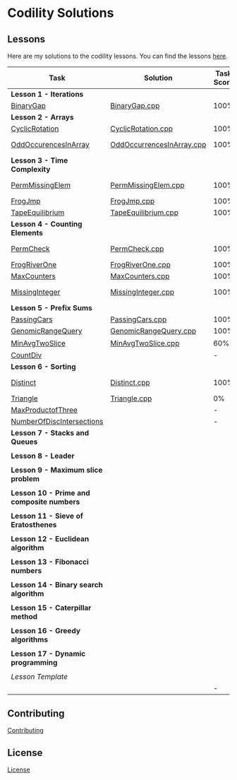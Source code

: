 # Codility Solutions

## Lessons

Here are my solutions to the codility lessons.  You can find the lessons [here](https://app.codility.com/programmers/lessons/1-iterations/).

| Task | Solution | Task Score | Correctness | Performance | Time Complexity| 
| ---- | -------- | ---------- | ----------- | ----------- | -------------- |
| **Lesson 1 - Iterations**| |
|[BinaryGap](https://app.codility.com/programmers/lessons/1-iterations/binary_gap/) | [BinaryGap.cpp](Lesson%2001%20-%20Iterations/BinaryGap.cpp) | 100% | 100% | N/A | N/A |
| **Lesson 2 - Arrays**| | | | | |
| [CyclicRotation](https://app.codility.com/programmers/lessons/2-arrays/cyclic_rotation/) | [CyclicRotation.cpp](Lesson%2002%20-%20Arrays/CyclicRotation.cpp) | 100% | 100% | N/A | N/A |
| [OddOccurencesInArray](https://app.codility.com/programmers/lessons/2-arrays/odd_occurrences_in_array/) |  [OddOccurrencesInArray.cpp](Lesson%2002%20-%20Arrays/OddOccurrencesInArray.cpp) | 100% | 100% | 100% | O(N) or O(N*log(N)) |
| **Lesson 3 - Time Complexity** | | | | | |
|[PermMissingElem](https://app.codility.com/programmers/lessons/3-time_complexity/perm_missing_elem/) | [PermMissingElem.cpp](Lesson%2003%20-%20Time%20Complexity/PermMissingElem.cpp) |  100% | 100% | 100% | O(N) or O(N*log(N)) |
|[FrogJmp](https://app.codility.com/programmers/lessons/3-time_complexity/frog_jmp/) | [FrogJmp.cpp](Lesson%2003%20-%20Time%20Complexity/FrogJmp.cpp) | 100% | 100% | 100% | O(1) |
|[TapeEquilibrium](https://app.codility.com/programmers/lessons/3-time_complexity/tape_equilibrium/) | [TapeEquilibrium.cpp](Lesson%2003%20-%20Time%20Complexity/TapeEquilibrium.cpp) | 100% | 100% | 100% | O(N) |
| **Lesson 4 - Counting Elements**| | | | | |
| [PermCheck](https://app.codility.com/programmers/lessons/4-counting_elements/perm_check/) | [PermCheck.cpp](Lesson%2004%20-%20Counting%20Elements/PermCheck.cpp) | 100% | 100% | 100% | O(N) or O(N*log(N)) |
| [FrogRiverOne](https://app.codility.com/programmers/lessons/4-counting_elements/frog_river_one/) | [FrogRiverOne.cpp](Lesson%2004%20-%20Counting%20Elements/FrogRiverOne.cpp) |100% | 100% | 100% | O(N) |
| [MaxCounters](https://app.codility.com/programmers/lessons/4-counting_elements/max_counters/) | [MaxCounters.cpp](Lesson%2004%20-%20Counting%20Elements/MaxCounters.cpp) |100% | 100% | 100% | O(N+M) |
| [MissingInteger](https://app.codility.com/programmers/lessons/4-counting_elements/missing_integer/) | [MissingInteger.cpp](Lesson%2004%20-%20Counting%20Elements/MissingInteger.cpp) |100% | 100% | 100% | O(N) or O(N*log(N)) |
| **Lesson 5 - Prefix Sums** | | | | | |
| [PassingCars](https://app.codility.com/programmers/lessons/5-prefix_sums/passing_cars/) | [PassingCars.cpp](Lesson%2005%20-%20Prefix%20Sums/PassingCars.cpp) | 100% | 100% | 100% | O(N) |
| [GenomicRangeQuery](https://app.codility.com/programmers/lessons/5-prefix_sums/genomic_range_query/) | [GenomicRangeQuery.cpp]((Lesson%2005%20-%20Prefix%20Sums/GenomicRangeQuery.cpp)) | 100% | 100% | 100% | O(N+M) |
| [MinAvgTwoSlice](https://app.codility.com/programmers/lessons/5-prefix_sums/min_avg_two_slice/) | [MinAvgTwoSlice.cpp](Lesson%2005%20-%20Prefix%20Sums/MinAvgTwoSlice.cpp) | 60% | 100% | 20% | O(N<sup>2</sup>) |
| [CountDiv](https://app.codility.com/programmers/lessons/5-prefix_sums/count_div/) | []() | - | - | - | - |
| **Lesson 6 - Sorting** | | | | | |
| [Distinct](https://app.codility.com/programmers/lessons/6-sorting/distinct/) | [Distinct.cpp](Lesson%2006%20-%20Sorting/Distinct.cpp) | 100% | 100% | 100% | O(N) or O(N*log(N)) |
| [Triangle](https://app.codility.com/programmers/lessons/6-sorting/triangle/) | [Triangle.cpp](Lesson%2006%20-%20Sorting/Triangle.cpp) | 0% | 0% | 0% | N/A |
| [MaxProductofThree](https://app.codility.com/programmers/lessons/6-sorting/max_product_of_three/) | []() | - | - | - | - |
| [NumberOfDiscIntersections](https://app.codility.com/programmers/lessons/6-sorting/number_of_disc_intersections/) | []() | - | - | - | - |
| **Lesson 7 - Stacks and Queues** | | | | | |
|||||||
| **Lesson 8 - Leader** | | | | | |
|||||||
| **Lesson 9 - Maximum slice problem** | | | | | |
|||||||
| **Lesson 10 - Prime and composite numbers** | | | | | |
|||||||
| **Lesson 11 - Sieve of Eratosthenes** | | | | | |
|||||||
| **Lesson 12 - Euclidean algorithm** | | | | | |
|||||||
| **Lesson 13 - Fibonacci numbers** | | | | | |
|||||||
| **Lesson 14 - Binary search algorithm** | | | | | |
|||||||
| **Lesson 15 - Caterpillar method** | | | | | |
|||||||
| **Lesson 16 - Greedy algorithms** | | | | | |
|||||||
| **Lesson 17 - Dynamic programming** | | | | | |
|||||||
| *Lesson Template* | | | | | |
| []() | []() | - | - | - | - |



## Contributing
[Contributing](CONTRIBUTING.md)

## License
[License](LICENSE.md)
